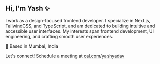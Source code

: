 ## Hi, I'm Yash ✨

I work as a design-focused frontend developer. I specialize in Next.js, TailwindCSS, and TypeScript, and am dedicated to building intuitive and accessible user interfaces. 
My interests span frontend development, UI engineering, and crafting smooth user experiences.

📍 Based in Mumbai, India

Let's connect! Schedule a meeting at [cal.com/yashyadav](https://www.cal.com/yashyadav)  
